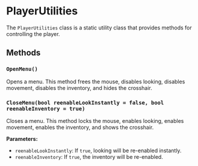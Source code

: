 # PlayerUtilities

The `PlayerUtilities` class is a static utility class that provides methods for controlling the player.

## Methods

### `OpenMenu()`

Opens a menu. This method frees the mouse, disables looking, disables movement, disables the inventory, and hides the crosshair.

### `CloseMenu(bool reenableLookInstantly = false, bool reenableInventory = true)`

Closes a menu. This method locks the mouse, enables looking, enables movement, enables the inventory, and shows the crosshair.

**Parameters:**

* `reenableLookInstantly`: If `true`, looking will be re-enabled instantly.
* `reenableInventory`: If `true`, the inventory will be re-enabled.
